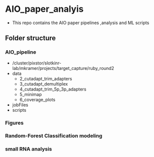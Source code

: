 # AIO_paper_analyis

* This repo contains the AIO paper pipelines ,analysis and ML scripts


## Folder structure

### AIO_pipeline
* /cluster/pixstor/slotkinr-lab/mkramer/projects/target_capture/ruby_round2
* data
  - 2_cutadapt_trim_adapters
  - 3_cutadapt_demultiplex
  - 4_cutadapt_trim_5p_3p_adapters
  - 5_minimap
  - 6_coverage_plots
* jobFiles
* scripts

### Figures
   
### Random-Forest Classification modeling

### small RNA analysis
